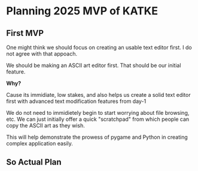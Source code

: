 # Planning 2025 MVP of KATKE

## First MVP

One might think we should focus on creating an usable text editor first. I do not agree with that appoach.

We should be making an ASCII art editor first. That should be our initial feature.

**Why?**

Cause its immidiate, low stakes, and also helps us create a solid text editor first with advanced text modification features from day-1

We do not need to immidietely begin to start worrying about file browsing, etc. We can just initially offer a quick "scratchpad" from which people can copy the ASCII art as they wish.

This will help demonstrate the prowess of pygame and Python in creating complex application easily.

## So Actual Plan


